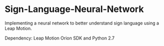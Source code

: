 # Sign-Language-Neural-Network
Implementing a neural network to better understand sign language using a Leap Motion.

Dependency: Leap Motion Orion SDK and Python 2.7
